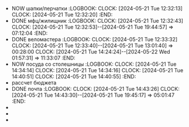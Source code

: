 - NOW шапки/перчатки
  :LOGBOOK:
  CLOCK: [2024-05-21 Tue 12:32:13]
  CLOCK: [2024-05-21 Tue 12:32:20]
  :END:
- DONE мфц/жилищник
  :LOGBOOK:
  CLOCK: [2024-05-21 Tue 12:32:43]
  CLOCK: [2024-05-21 Tue 12:32:53]--[2024-05-21 Tue 19:44:57] =>  07:12:04
  :END:
- DONE веломастера
  :LOGBOOK:
  CLOCK: [2024-05-21 Tue 12:33:32]
  CLOCK: [2024-05-21 Tue 12:33:40]--[2024-05-21 Tue 13:01:40] =>  00:28:00
  CLOCK: [2024-05-21 Tue 14:24:24]--[2024-05-22 Wed 01:57:31] =>  11:33:07
  :END:
- NOW посуда со столешницы
  :LOGBOOK:
  CLOCK: [2024-05-21 Tue 14:34:14]
  CLOCK: [2024-05-21 Tue 14:34:16]
  CLOCK: [2024-05-21 Tue 14:40:51]
  CLOCK: [2024-05-21 Tue 14:40:55]
  :END:
- рассчет бюджета
- DONE почта
  :LOGBOOK:
  CLOCK: [2024-05-21 Tue 14:43:26]
  CLOCK: [2024-05-21 Tue 14:43:30]--[2024-05-21 Tue 19:45:17] =>  05:01:47
  :END:
-
-
-
